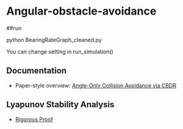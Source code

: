 # Angular-obstacle-avoidance

##run

python BearingRateGraph_cleaned.py

You can change setting in run_simulation()

## Documentation

- Paper-style overview: [Angle-Only Collision Avoidance via CBDR](./Angle-Only-Collision-Avoidance.md)

## Lyapunov Stability Analysis

- [Rigorous Proof](./lyapunov_analysis/rigorous_proof_github.md)

